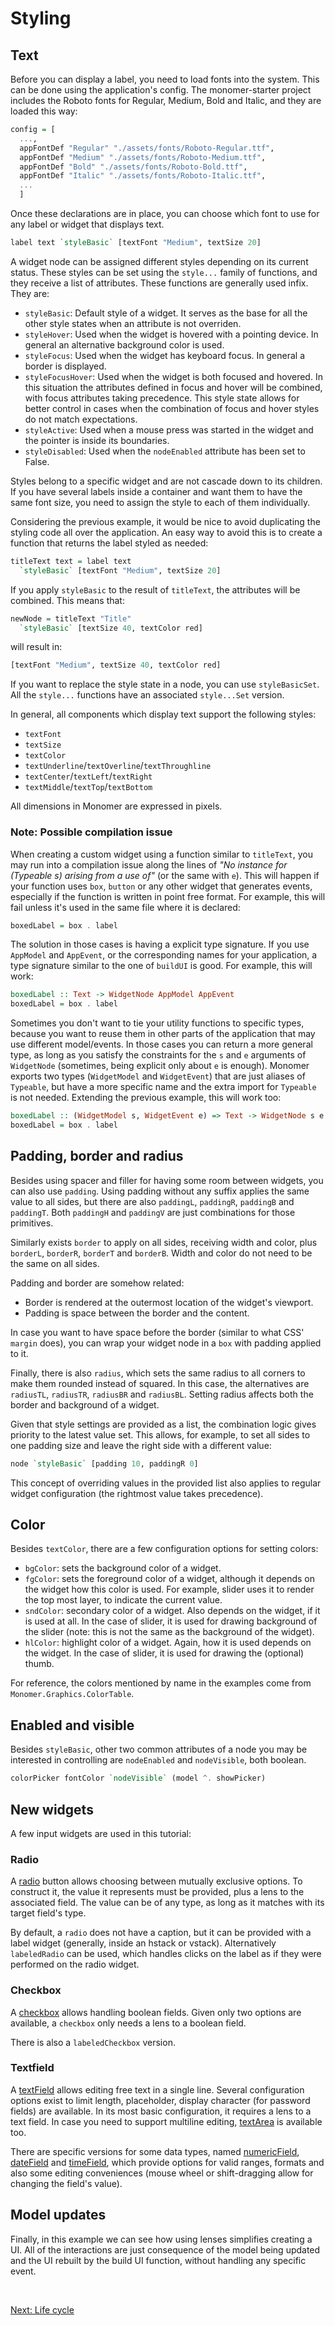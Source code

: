# Styling

## Text

Before you can display a label, you need to load fonts into the system. This can
be done using the application's config. The monomer-starter project includes the
Roboto fonts for Regular, Medium, Bold and Italic, and they are loaded this way:

```haskell
config = [
  ...,
  appFontDef "Regular" "./assets/fonts/Roboto-Regular.ttf",
  appFontDef "Medium" "./assets/fonts/Roboto-Medium.ttf",
  appFontDef "Bold" "./assets/fonts/Roboto-Bold.ttf",
  appFontDef "Italic" "./assets/fonts/Roboto-Italic.ttf",
  ...
  ]
```

Once these declarations are in place, you can choose which font to use for any
label or widget that displays text.

```haskell
label text `styleBasic` [textFont "Medium", textSize 20]
```

A widget node can be assigned different styles depending on its current status.
These styles can be set using the `style...` family of functions, and they
receive a list of attributes. These functions are generally used infix. They
are:

- `styleBasic`: Default style of a widget. It serves as the base for all the
  other style states when an attribute is not overriden.
- `styleHover`: Used when the widget is hovered with a pointing device. In
  general an alternative background color is used.
- `styleFocus`: Used when the widget has keyboard focus. In general a border is
  displayed.
- `styleFocusHover`: Used when the widget is both focused and hovered. In this
  situation the attributes defined in focus and hover will be combined, with
  focus attributes taking precedence. This style state allows for better control
  in cases when the combination of focus and hover styles do not match
  expectations.
- `styleActive`: Used when a mouse press was started in the widget and the
  pointer is inside its boundaries.
- `styleDisabled`: Used when the `nodeEnabled` attribute has been set to False.

Styles belong to a specific widget and are not cascade down to its children. If
you have several labels inside a container and want them to have the same font
size, you need to assign the style to each of them individually.

Considering the previous example, it would be nice to avoid duplicating the
styling code all over the application. An easy way to avoid this is to create a
function that returns the label styled as needed:

```haskell
titleText text = label text
  `styleBasic` [textFont "Medium", textSize 20]
```

If you apply `styleBasic` to the result of `titleText`, the attributes will be
combined. This means that:

```haskell
newNode = titleText "Title"
  `styleBasic` [textSize 40, textColor red]
```

will result in:

```haskell
[textFont "Medium", textSize 40, textColor red]
```

If you want to replace the style state in a node, you can use `styleBasicSet`.
All the `style...` functions have an associated `style...Set` version.

In general, all components which display text support the following styles:

- `textFont`
- `textSize`
- `textColor`
- `textUnderline`/`textOverline`/`textThroughline`
- `textCenter`/`textLeft`/`textRight`
- `textMiddle`/`textTop`/`textBottom`

All dimensions in Monomer are expressed in pixels.

### Note: Possible compilation issue

When creating a custom widget using a function similar to `titleText`, you may
run into a compilation issue along the lines of _*"No instance for (Typeable s)
arising from a use of"*_ (or the same with `e`). This will happen if your
function uses `box`, `button` or any other widget that generates events,
especially if the function is written in point free format. For example, this
will fail unless it's used in the same file where it is declared:

```haskell
boxedLabel = box . label
```

The solution in those cases is having a explicit type signature. If you use
`AppModel` and `AppEvent`, or the corresponding names for your application,
a type signature similar to the one of `buildUI` is good. For example, this
will work:

```haskell
boxedLabel :: Text -> WidgetNode AppModel AppEvent
boxedLabel = box . label
```

Sometimes you don't want to tie your utility functions to specific types,
because you want to reuse them in other parts of the application that may use
different model/events. In those cases you can return a more general type, as
long as you satisfy the constraints for the `s` and `e` arguments of
`WidgetNode` (sometimes, being explicit only about `e` is enough). Monomer
exports two types (`WidgetModel` and `WidgetEvent`) that are just aliases of
`Typeable`, but have a more specific name and the extra import for `Typeable` is
not needed. Extending the previous example, this will work too:

```haskell
boxedLabel :: (WidgetModel s, WidgetEvent e) => Text -> WidgetNode s e
boxedLabel = box . label
```

## Padding, border and radius

Besides using spacer and filler for having some room between widgets, you can
also use `padding`. Using padding without any suffix applies the same value to
all sides, but there are also `paddingL`, `paddingR`, `paddingB` and `paddingT`.
Both `paddingH` and `paddingV` are just combinations for those primitives.

Similarly exists `border` to apply on all sides, receiving width and color, plus
`borderL`, `borderR`, `borderT` and `borderB`. Width and color do not need to be
the same on all sides.

Padding and border are somehow related:

- Border is rendered at the outermost location of the widget's viewport.
- Padding is space between the border and the content.

In case you want to have space before the border (similar to what CSS' `margin`
does), you can wrap your widget node in a `box` with padding applied to it.

Finally, there is also `radius`, which sets the same radius to all corners to
make them rounded instead of squared. In this case, the alternatives are
`radiusTL`, `radiusTR`, `radiusBR` and `radiusBL`. Setting radius affects both
the border and background of a widget.

Given that style settings are provided as a list, the combination logic gives
priority to the latest value set. This allows, for example, to set all sides to
one padding size and leave the right side with a different value:

```haskell
node `styleBasic` [padding 10, paddingR 0]
```

This concept of overriding values in the provided list also applies to regular
widget configuration (the rightmost value takes precedence).

## Color

Besides `textColor`, there are a few configuration options for setting colors:

- `bgColor`: sets the background color of a widget.
- `fgColor`: sets the foreground color of a widget, although it depends on the
widget how this color is used. For example, slider uses it to render the top
most layer, to indicate the current value.
- `sndColor`: secondary color of a widget. Also depends on the widget, if it 
is used at all. In the case of slider, it is used for drawing background of the
slider (note: this is not the same as the background of the widget).
- `hlColor`: highlight color of a widget. Again, how it is used depends on the
widget. In the case of slider, it is used for drawing the (optional) thumb.

For reference, the colors mentioned by name in the examples come from
`Monomer.Graphics.ColorTable`.

## Enabled and visible

Besides `styleBasic`, other two common attributes of a node you may be interested in
controlling are `nodeEnabled` and `nodeVisible`, both boolean.

```haskell
colorPicker fontColor `nodeVisible` (model ^. showPicker)
```

## New widgets

A few input widgets are used in this tutorial:

### Radio

A [radio](https://hackage.haskell.org/package/monomer/docs/Monomer-Widgets-Singles-Radio.html)
button allows choosing between mutually exclusive options. To construct it, the value
it represents must be provided, plus a lens to the associated field. The value
can be of any type, as long as it matches with its target field's type.

By default, a `radio` does not have a caption, but it can be provided with a
label widget (generally, inside an hstack or vstack). Alternatively
`labeledRadio` can be used, which handles clicks on the label as if they were
performed on the radio widget.

### Checkbox

A
[checkbox](https://hackage.haskell.org/package/monomer/docs/Monomer-Widgets-Singles-Checkbox.html)
allows handling boolean fields. Given only two options are available, a
`checkbox` only needs a lens to a boolean field.

There is also a `labeledCheckbox` version.

### Textfield

A
[textField](https://hackage.haskell.org/package/monomer/docs/Monomer-Widgets-Singles-TextField.html)
allows editing free text in a single line. Several configuration options exist
to limit length, placeholder, display character (for password fields) are
available. In its most basic configuration, it requires a lens to a text field.
In case you need to support multiline editing,
[textArea](https://hackage.haskell.org/package/monomer/docs/Monomer-Widgets-Singles-TextArea.html)
is available too.

There are specific versions for some data types, named
[numericField](https://hackage.haskell.org/package/monomer/docs/Monomer-Widgets-Singles-NumericField.html),
[dateField](https://hackage.haskell.org/package/monomer/docs/Monomer-Widgets-Singles-DateField.html)
and
[timeField](https://hackage.haskell.org/package/monomer/docs/Monomer-Widgets-Singles-TimeField.html),
which provide options for valid ranges, formats and also some editing
conveniences (mouse wheel or shift-dragging allow for changing the field's
value).

## Model updates

Finally, in this example we can see how using lenses simplifies creating a UI.
All of the interactions are just consequence of the model being updated and the
UI rebuilt by the build UI function, without handling any specific event.

<br/>

[Next: Life cycle](03-life-cycle.md)
